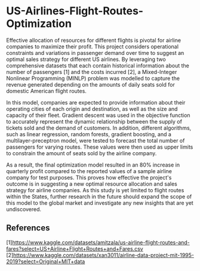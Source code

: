 # US-Airlines-Flight-Routes-Optimization
Effective allocation of resources for different flights is pivotal for airline companies to maximize their profit. This project considers operational constraints and variations in passenger demand over time to suggest an optimal sales strategy for different US airlines. By leveraging two comprehensive datasets that each contain historical information about the number of passengers [1] and the costs incurred [2], a Mixed-Integer Nonlinear Programming (MINLP) problem was modelled to capture the revenue generated depending on the amounts of daily seats sold for domestic American flight routes.

In this model, companies are expected to provide information about their operating cities of each origin and destination, as well as the size and capacity of their fleet. Gradient descent was used in the objective function to accurately represent the dynamic relationship between the supply of tickets sold and the demand of customers. In addition, different algorithms, such as linear regression, random forests, gradient boosting, and a multilayer-preceptron model, were tested to forecast the total number of passengers for varying routes. These values were then used as upper limits to constrain the amount of seats sold by the airline company.

As a result, the final optimization model resulted in an 80% increase in quarterly profit compared to the reported values of a sample airline company for test purposes. This proves how effective the project's outcome is in suggesting a new optimal resource allocation and sales strategy for airline companies. As this study is yet limited to flight routes within the States, further research in the future should expand the scope of this model to the global market and investigate any new insights that are yet undiscovered.
## References
[1]https://www.kaggle.com/datasets/amitzala/us-airline-flight-routes-and-fares?select=US+Airline+Flight+Routes+and+Fares.csv </br>
[2]https://www.kaggle.com/datasets/xan3011/airline-data-project-mit-1995-2019?select=Original+MIT+data
